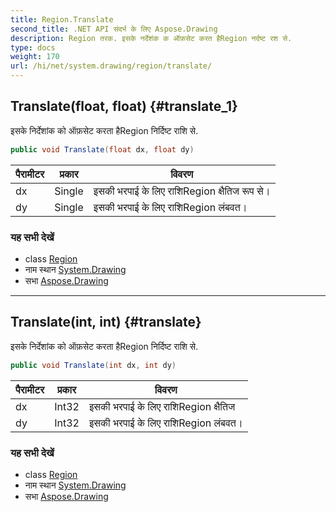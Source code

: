 ```yaml
---
title: Region.Translate
second_title: .NET API संदर्भ के लिए Aspose.Drawing
description: Region तरक. इसके नर्देशंक क ऑफ़सेट करत हैRegion नर्दष्ट रश से.
type: docs
weight: 170
url: /hi/net/system.drawing/region/translate/
---
```

## Translate(float, float) {#translate_1}

इसके निर्देशांक को ऑफ़सेट करता हैRegion निर्दिष्ट राशि से.

```csharp
public void Translate(float dx, float dy)
```

| पैरामीटर | प्रकार | विवरण |
| --- | --- | --- |
| dx | Single | इसकी भरपाई के लिए राशिRegion क्षैतिज रूप से। |
| dy | Single | इसकी भरपाई के लिए राशिRegion लंबवत। |

### यह सभी देखें

* class [Region](../)
* नाम स्थान [System.Drawing](../../region/)
* सभा [Aspose.Drawing](../../../)

---

## Translate(int, int) {#translate}

इसके निर्देशांक को ऑफ़सेट करता हैRegion निर्दिष्ट राशि से.

```csharp
public void Translate(int dx, int dy)
```

| पैरामीटर | प्रकार | विवरण |
| --- | --- | --- |
| dx | Int32 | इसकी भरपाई के लिए राशिRegion क्षैतिज |
| dy | Int32 | इसकी भरपाई के लिए राशिRegion लंबवत। |

### यह सभी देखें

* class [Region](../)
* नाम स्थान [System.Drawing](../../region/)
* सभा [Aspose.Drawing](../../../)


